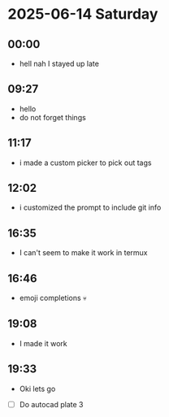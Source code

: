 
# 2025-06-14 Saturday

## 00:00
* hell nah I stayed up late

## 09:27
* hello
* do not forget things

## 11:17
* i made a custom picker to pick out tags

## 12:02
* i customized the prompt to include git info

## 16:35
* I can't seem to make it work in termux

## 16:46
* emoji completions 💀

## 19:08
* I made it work

## 19:33
* Oki lets go
* [ ] Do autocad plate 3
